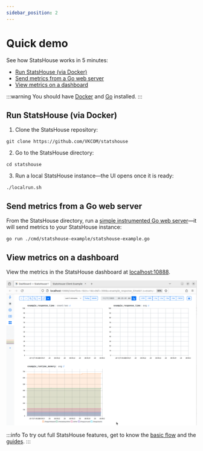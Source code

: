 ```yaml
---
sidebar_position: 2
---
```


# Quick demo

See how StatsHouse works in 5 minutes:

<!-- TOC -->
* [Run StatsHouse (via Docker)](#run-statshouse-via-docker)
* [Send metrics from a Go web server](#send-metrics-from-a-go-web-server)
* [View metrics on a dashboard](#view-metrics-on-a-dashboard)
<!-- TOC -->

:::warning
You should have [Docker](https://docs.docker.com/get-docker/) and [Go](https://go.dev/doc/install) installed.
:::

## Run StatsHouse (via Docker)

1. Clone the StatsHouse repository:
```shell
git clone https://github.com/VKCOM/statshouse
```

2. Go to the StatsHouse directory:
```shell
cd statshouse
```

3. Run a local StatsHouse instance—the UI opens once it is ready:
```shell
./localrun.sh
```

## Send metrics from a Go web server

From the StatsHouse directory, run a [simple instrumented Go
web server](https://github.com/VKCOM/statshouse/blob/master/cmd/statshouse-example/statshouse-example.go)—it will send metrics to your StatsHouse instance:
```shell
go run ./cmd/statshouse-example/statshouse-example.go
```

## View metrics on a dashboard

View the metrics in the StatsHouse dashboard at 
[localhost:10888](http://localhost:10888/view?live=1&f=-300&t=0&tn=-1&s=example_response_time&t1.s=example_response_time&t1.qw=avg&t2.s=example_runtime_memory&t2.qw=avg&t2.qb=key1).

![Dashboard in the local StatsHouse UI](./img/quick-demo.png)

:::info
To try out full StatsHouse features, get to know the [basic flow](basic-flow) and the [guides](category/guides).
:::








